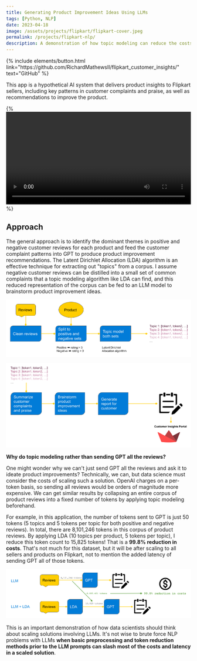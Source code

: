 ```yaml
---
title: Generating Product Improvement Ideas Using LLMs
tags: [Python, NLP]
date: 2023-04-18
image: /assets/projects/flipkart/flipkart-cover.jpeg
permalink: /projects/flipkart-nlp/
description: A demonstration of how topic modeling can reduce the costs associated with GPT3.5 requests for a system that analyzes customer reviews to generate product improvement recommendations.
---
```


<p class="text-center">
{% include elements/button.html link="https://github.com/RichardMathewsII/flipkart_customer_insights/" text="GitHub" %}
</p>

This app is a hypothetical AI system that delivers product insights to Flipkart sellers, including key patterns in customer complaints and praise, as well as recommendations to improve the product.

{% <video controls="" id="video1" style="width:800px;max-width:100%;">
    <source src="/assets/projects/flipkart/Flipkart Customer Insights Portal Demo.mp4" type="video/mp4">
    Your browser does not support the video tag.
</video> %}

## Approach
The general approach is to identify the dominant themes in positive and negative customer reviews for each product and feed the customer complaint patterns into GPT to produce product improvement recommendations. The Latent Dirichlet Allocation (LDA) algorithm is an effective technique for extracting out "topics" from a corpus. I assume negative customer reviews can be distilled into a small set of common complaints that a topic modeling algorithm like LDA can find, and this reduced representation of the corpus can be fed to an LLM model to brainstorm product improvement ideas.

![](/assets/projects/flipkart/workflow_I.png)

![](/assets/projects/flipkart/workflow_II.png)

**Why do topic modeling rather than sending GPT all the reviews?**

One might wonder why we can't just send GPT all the reviews and ask it to ideate product improvements? Technically, we can, but data science must consider the costs of scaling such a solution. OpenAI charges on a per-token basis, so sending all reviews would be orders of magnitude more expensive. We can get similar results by collapsing an entire corpus of product reviews into a fixed number of tokens by applying topic modeling beforehand. 

For example, in this application, the number of tokens sent to GPT is just 50 tokens (5 topics and 5 tokens per topic for both positive and negative reviews). In total, there are 8,101,246 tokens in this corpus of product reviews. By applying LDA (10 topics per product, 5 tokens per topic), I reduce this token count to 15,825 tokens! That is a **99.8% reduction in costs**. That's not much for this dataset, but it will be after scaling to all sellers and products on Flipkart, not to mention the added latency of sending GPT all of those tokens.

![](/assets/projects/flipkart/cost_reduction.png)

This is an important demonstration of how data scientists should think about scaling solutions involving LLMs. It's not wise to brute force NLP problems with LLMs **when basic preprocessing and token reduction methods prior to the LLM prompts can slash most of the costs and latency in a scaled solution**.
